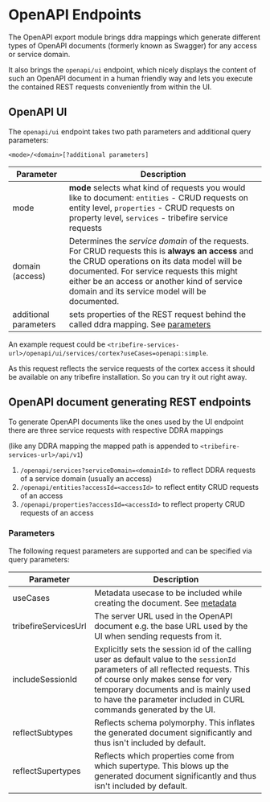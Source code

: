 # OpenAPI Endpoints

The OpenAPI export module brings ddra mappings which generate different types of OpenAPI documents (formerly known as Swagger) for any access or service domain.

It also brings the `openapi/ui` endpoint, which nicely displays the content of such an OpenAPI document in a human friendly way and lets you execute the contained REST requests conveniently from within the UI.

## OpenAPI UI
The `openapi/ui` endpoint takes two path parameters and additional query parameters:

`<mode>/<domain>[?additional parameters]`

| Parameter | Description |
| --- | --- |
| mode | **mode** selects what kind of requests you would like to document: `entities` - CRUD requests on entity level, `properties` - CRUD requests on property level, `services` - tribefire service requests  |
| domain (access) | Determines the _service domain_  of the requests. For CRUD requests this is **always an access** and the CRUD operations on its data model will be documented. For service requests this might either be an access or another kind of service domain and its service model will be documented. |
|additional parameters | sets properties of the REST request behind the called ddra mapping. See [parameters](#parameters) |

An example request could be
`<tribefire-services-url>/openapi/ui/services/cortex?useCases=openapi:simple`.

As this request reflects the service requests of the cortex access it should be available on any tribefire installation. So you can try it out right away.

## OpenAPI document generating REST endpoints

To generate OpenAPI documents like the ones used by the UI endpoint there are three service requests with respective DDRA mappings

(like any DDRA mapping the mapped path is appended to `<tribefire-services-url>/api/v1`)

1. `/openapi/services?serviceDomain=<domainId>` to reflect DDRA requests of a service domain (usually an access)
2. `/openapi/entities?accessId=<accessId>` to reflect entity CRUD requests of an access
3. `/openapi/properties?accessId=<accessId>` to reflect property CRUD requests of an access

### Parameters
The following request parameters are supported and can be specified via query parameters:

| Parameter | Description |
| --- | --- |
| useCases | Metadata usecase to be included while creating the document. See [metadata](metadata.md) |
| tribefireServicesUrl | The server URL used in the OpenAPI document e.g. the base URL used by the UI when sending requests from it. |
| includeSessionId | Explicitly sets the session id of the calling user as default value to the `sessionId` parameters of all reflected requests. This of course only makes sense for very temporary documents and is mainly used to have the parameter included in CURL commands generated by the UI.  |
| reflectSubtypes | Reflects schema polymorphy. This inflates the generated document significantly and thus isn't included by default. |
| reflectSupertypes | Reflects which properties come from which supertype. This blows up the generated document significantly and thus isn't included by default. |
